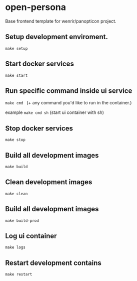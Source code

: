 # open-persona
Base frontend template for wenrir/panopticon project.

## Setup development enviroment.

`make setup`

## Start docker services
`make start`

## Run specific command inside ui service
`make cmd ` (+ any command you'd like to run in the container.)

example
`make cmd sh` (start ui container with sh)

## Stop docker services
`make stop`

## Build all development images
`make build`

## Clean development images
`make clean`

## Build all development images
`make build-prod`

## Log ui container

`make logs`

## Restart development contains

`make restart`
